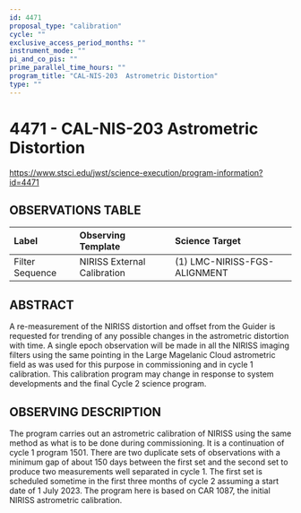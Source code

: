 ```yaml
---
id: 4471
proposal_type: "calibration"
cycle: ""
exclusive_access_period_months: ""
instrument_mode: ""
pi_and_co_pis: ""
prime_parallel_time_hours: ""
program_title: "CAL-NIS-203  Astrometric Distortion"
type: ""
---
```

# 4471 - CAL-NIS-203  Astrometric Distortion
https://www.stsci.edu/jwst/science-execution/program-information?id=4471
## OBSERVATIONS TABLE
| Label             | Observing Template           | Science Target                  |
| :---------------- | :--------------------------- | :------------------------------ |
| Filter Sequence   | NIRISS External Calibration  | (1) LMC-NIRISS-FGS-ALIGNMENT    |

## ABSTRACT

A re-measurement of the NIRISS distortion and offset from the Guider is requested for trending of any possible changes in the astrometric distortion with time. A single epoch observation will be made in all the NIRISS imaging filters using the same pointing in the Large Magelanic Cloud astrometric field as was used for this purpose in commissioning and in cycle 1 calibration.
This calibration program may change in response to system developments and the final Cycle 2 science program.

## OBSERVING DESCRIPTION

The program carries out an astrometric calibration of NIRISS using the same method as what is to be done during commissioning. It is a continuation of cycle 1 program 1501.
There are two duplicate sets of observations with a minimum gap of about 150 days between the first set and the second set to produce two measurements well separated in cycle 1. The first set is scheduled sometime in the first three months of cycle 2 assuming a start date of 1 July 2023.
The program here is based on CAR 1087, the initial NIRISS astrometric calibration.